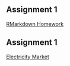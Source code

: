 ## Assignment 1 

[RMarkdown Homework](https://pjournal.github.io/boun01-TahaBayaz/RMarkdows-Homework.html)

## Assignment 1

[Electricity Market](https://pjournal.github.io/boun01-TahaBayaz/PTF-SMF.html)
